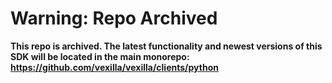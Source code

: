 # Warning: Repo Archived

**This repo is archived. The latest functionality and newest versions of this SDK will be located in the main monorepo: https://github.com/vexilla/vexilla/clients/python**
